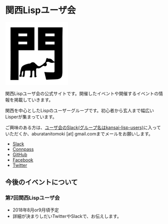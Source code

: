 # 関西Lispユーザ会

![](./img/klu-img.png)

関西Lispユーザ会の公式サイトです。開催したイベントや開催するイベントの情報を掲載していきます。

関西を中心としたLispのユーザーグループです。初心者から玄人まで幅広いLisperが集まっています。

ご興味のある方は、[ユーザ会のSlack(グループ名はkansai-lisp-users)](https://kansai-lisp-users.herokuapp.com)に入っていただくか、aburatanitomoki [at] gmail.comまでメールをお願いします。

* [Slack](http://kansai-lisp-users.slack.com)
* [Connpass](https://kansai-lisp-useres.connpass.com)
* [GitHub](https://github.com/kansai-lisp-users)
* [Facebook](https://www.facebook.com/groups/1425860504132972/)
* [Twitter](https://twitter.com/KansaiLispUsers)

## 今後のイベントについて

### 第7回関西Lispユーザ会

* 2018年8月or9月頃予定
* 詳細が決まりしだいTwitterやSlackで、お伝えします。
